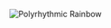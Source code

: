 ![Polyrhythmic Rainbow](https://github.com/Gevork-Manukyan/Polyrhythmic-Rainbow/blob/master/Polyrhythmic%20Rainbow.gif)
